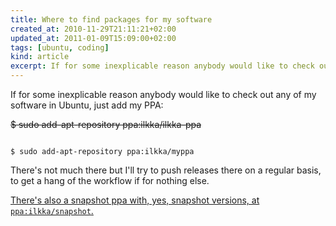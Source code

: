 ```yaml
---
title: Where to find packages for my software
created_at: 2010-11-29T21:11:21+02:00
updated_at: 2011-01-09T15:09:00+02:00
tags: [ubuntu, coding]
kind: article
excerpt: If for some inexplicable reason anybody would like to check out any of my software in Ubuntu, just add my PPA.
---
```


If for some inexplicable reason anybody would like to check out any of my
software in Ubuntu, just add my PPA:

<del>$ sudo add-apt-repository ppa:ilkka/ilkka-ppa</del>
<pre><code class="language-sh">
$ sudo add-apt-repository ppa:ilkka/myppa
</code></pre>

There's not much there but I'll try to push releases there on a regular basis,
to get a hang of the workflow if for nothing else.

<ins>There's also a snapshot ppa with, yes, snapshot versions, at
`ppa:ilkka/snapshot`.</ins>
